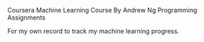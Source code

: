 Coursera Machine Learning Course By Andrew Ng Programming Assignments

For my own record to track my machine learning progress. 